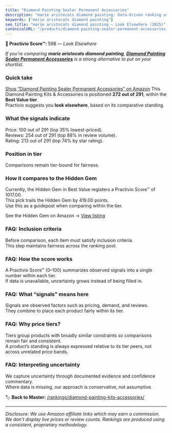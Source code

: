 ```yaml
---
title: "Diamond Painting Sealer Permanent Accessories"
description: "marie aristocats diamond painting: Data-driven ranking using the Practivio Score™. Positioned by quality, value, demand, findability, momentum."
keywords: ["marie aristocats diamond painting"]
seo_title: "marie aristocats diamond painting — Look Elsewhere (2025)"
canonicalURL: "/products/diamond-painting-sealer-permanent-accessories-B0FCS8XN3P/"
---
```


**🚫 Practivio Score™:** 598 — _Look Elsewhere_


*If you're comparing **marie aristocats diamond painting**, **[Diamond Painting Sealer Permanent Accessories](https://www.amazon.com/dp/B0FCS8XN3P?tag=practivio-20)** is a strong alternative to put on your shortlist.*
### Quick take
[Shop “Diamond Painting Sealer Permanent Accessories” on Amazon](https://www.amazon.com/dp/B0FCS8XN3P?tag=practivio-20)
This Diamond Painting Kits & Accessories is positioned **272 out of 291**, within the **Best Value tier**.  
Practivio suggests you **look elsewhere**, based on its comparative standing.

### What the signals indicate
Price: 100 out of 291 (top 35% lowest-priced).  
Reviews: 254 out of 291 (top 88% in review volume).  
Rating: 213 out of 291 (top 74% by star rating).  

### Position in tier
Comparisons remain tier-bound for fairness.

### How it compares to the Hidden Gem
Currently, the Hidden Gem in Best Value registers a Practivio Score™ of 1017.00.  
This pick trails the Hidden Gem by 419.00 points.  
Use this as a guidepost when comparing within the tier.  

See the Hidden Gem on Amazon → [View listing](https://www.amazon.com/dp/B07P5YDBZR?tag=practivio-20)

### FAQ: Inclusion criteria
Before comparison, each item must satisfy inclusion criteria.  
This step maintains fairness across the ranking pool.

### FAQ: How the score works
A Practivio Score™ (0–100) summarizes observed signals into a single number within each tier.  
If data is unavailable, uncertainty grows instead of being filled in.

### FAQ: What “signals” means here
Signals are observed factors such as pricing, demand, and reviews.  
They combine to place each product fairly within its tier.

### FAQ: Why price tiers?
Tiers group products with broadly similar constraints so comparisons remain fair and consistent.  
A product’s standing is always expressed relative to its tier peers, not across unrelated price bands.

### FAQ: Interpreting uncertainty
We capture uncertainty through documented evidence and confidence commentary.  
Where data is missing, our approach is conservative, not assumptive.


🏷️ **Back to Master:** [/rankings/diamond-painting-kits-accessories/](/rankings/diamond-painting-kits-accessories/)

---
_Disclosure: We use Amazon affiliate links which may earn a commission. We don’t display live prices or review counts. Rankings are produced using a consistent, proprietary methodology._
